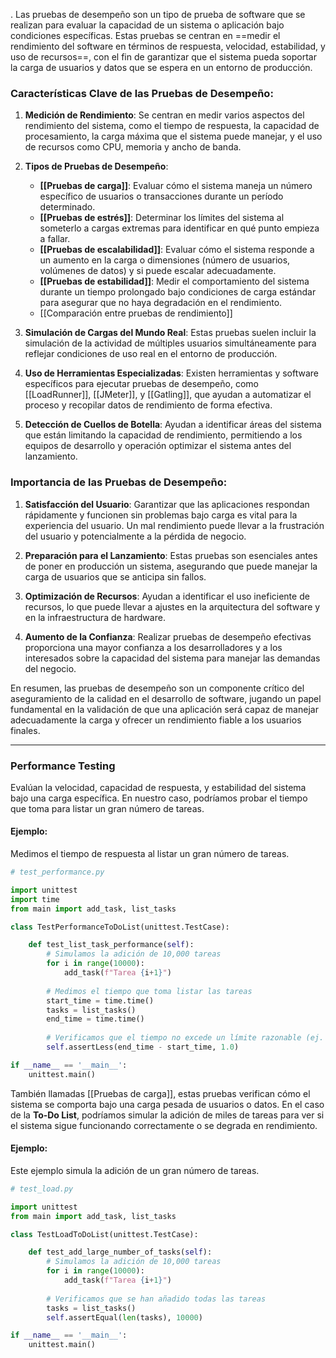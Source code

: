 .
Las pruebas de desempeño son un tipo de prueba de software que se realizan para evaluar la capacidad de un sistema o aplicación bajo condiciones específicas. Estas pruebas se centran en ==medir el rendimiento del software en términos de respuesta, velocidad, estabilidad, y uso de recursos==, con el fin de garantizar que el sistema pueda soportar la carga de usuarios y datos que se espera en un entorno de producción.

### Características Clave de las Pruebas de Desempeño:

1. **Medición de Rendimiento**: Se centran en medir varios aspectos del rendimiento del sistema, como el tiempo de respuesta, la capacidad de procesamiento, la carga máxima que el sistema puede manejar, y el uso de recursos como CPU, memoria y ancho de banda.

2. **Tipos de Pruebas de Desempeño**:
   - **[[Pruebas de carga]]**: Evaluar cómo el sistema maneja un número específico de usuarios o transacciones durante un período determinado.
   - **[[Pruebas de estrés]]**: Determinar los límites del sistema al someterlo a cargas extremas para identificar en qué punto empieza a fallar.
   - **[[Pruebas de escalabilidad]]**: Evaluar cómo el sistema responde a un aumento en la carga o dimensiones (número de usuarios, volúmenes de datos) y si puede escalar adecuadamente.
   - **[[Pruebas de estabilidad]]**: Medir el comportamiento del sistema durante un tiempo prolongado bajo condiciones de carga estándar para asegurar que no haya degradación en el rendimiento.
   - [[Comparación entre pruebas de rendimiento]] 

3. **Simulación de Cargas del Mundo Real**: Estas pruebas suelen incluir la simulación de la actividad de múltiples usuarios simultáneamente para reflejar condiciones de uso real en el entorno de producción.

4. **Uso de Herramientas Especializadas**: Existen herramientas y software específicos para ejecutar pruebas de desempeño, como [[LoadRunner]], [[JMeter]], y [[Gatling]], que ayudan a automatizar el proceso y recopilar datos de rendimiento de forma efectiva.

5. **Detección de Cuellos de Botella**: Ayudan a identificar áreas del sistema que están limitando la capacidad de rendimiento, permitiendo a los equipos de desarrollo y operación optimizar el sistema antes del lanzamiento.

### Importancia de las Pruebas de Desempeño:

1. **Satisfacción del Usuario**: Garantizar que las aplicaciones respondan rápidamente y funcionen sin problemas bajo carga es vital para la experiencia del usuario. Un mal rendimiento puede llevar a la frustración del usuario y potencialmente a la pérdida de negocio.

2. **Preparación para el Lanzamiento**: Estas pruebas son esenciales antes de poner en producción un sistema, asegurando que puede manejar la carga de usuarios que se anticipa sin fallos.

3. **Optimización de Recursos**: Ayudan a identificar el uso ineficiente de recursos, lo que puede llevar a ajustes en la arquitectura del software y en la infraestructura de hardware.

4. **Aumento de la Confianza**: Realizar pruebas de desempeño efectivas proporciona una mayor confianza a los desarrolladores y a los interesados sobre la capacidad del sistema para manejar las demandas del negocio.

En resumen, las pruebas de desempeño son un componente crítico del aseguramiento de la calidad en el desarrollo de software, jugando un papel fundamental en la validación de que una aplicación será capaz de manejar adecuadamente la carga y ofrecer un rendimiento fiable a los usuarios finales.

---
### **Performance Testing**
Evalúan la velocidad, capacidad de respuesta, y estabilidad del sistema bajo una carga específica. En nuestro caso, podríamos probar el tiempo que toma para listar un gran número de tareas.

#### Ejemplo:
Medimos el tiempo de respuesta al listar un gran número de tareas.

```python
# test_performance.py

import unittest
import time
from main import add_task, list_tasks

class TestPerformanceToDoList(unittest.TestCase):

    def test_list_task_performance(self):
        # Simulamos la adición de 10,000 tareas
        for i in range(10000):
            add_task(f"Tarea {i+1}")
        
        # Medimos el tiempo que toma listar las tareas
        start_time = time.time()
        tasks = list_tasks()
        end_time = time.time()
        
        # Verificamos que el tiempo no excede un límite razonable (ej. 1 segundo)
        self.assertLess(end_time - start_time, 1.0)

if __name__ == '__main__':
    unittest.main()
```

También llamadas [[Pruebas de carga]],  estas pruebas verifican cómo el sistema se comporta bajo una carga pesada de usuarios o datos. En el caso de la **To-Do List**, podríamos simular la adición de miles de tareas para ver si el sistema sigue funcionando correctamente o se degrada en rendimiento.

#### Ejemplo:
Este ejemplo simula la adición de un gran número de tareas.



```python
# test_load.py

import unittest
from main import add_task, list_tasks

class TestLoadToDoList(unittest.TestCase):

    def test_add_large_number_of_tasks(self):
        # Simulamos la adición de 10,000 tareas
        for i in range(10000):
            add_task(f"Tarea {i+1}")
        
        # Verificamos que se han añadido todas las tareas
        tasks = list_tasks()
        self.assertEqual(len(tasks), 10000)

if __name__ == '__main__':
    unittest.main()
```

